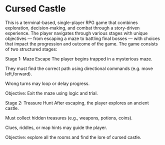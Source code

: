 # Cursed Castle
This is a terminal-based, single-player RPG game that combines exploration, decision-making, and combat through a story-driven experience. The player navigates through various stages with unique objectives — from escaping a maze to battling final bosses — with choices that impact the progression and outcome of the game.
The game consists of two structured stages:

Stage 1: Maze Escape
The player begins trapped in a mysterious maze.

They must find the correct path using directional commands (e.g. move left,forward).

Wrong turns may loop or delay progress.

Objective: Exit the maze using logic and trial.

Stage 2: Treasure Hunt
After escaping, the player explores an ancient castle.

Must collect hidden treasures (e.g., weapons, potions, coins).

Clues, riddles, or map hints may guide the player.

Objective: explore all the rooms and find the lore of cursed castle.
